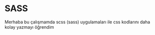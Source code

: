 # SASS
Merhaba bu çalışmamda scss (sass) uygulamaları ile css kodlarını daha kolay yazmayı öğrendim
